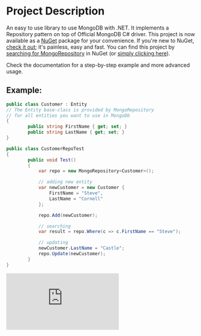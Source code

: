 # Project Description


An easy to use library to use MongoDB with .NET. It implements a Repository pattern on top of Official MongoDB C# driver. This project is now available as a [NuGet](https://www.nuget.org) package for your convenience. If you're new to NuGet, [check it out](http://docs.nuget.org/); it's painless, easy and fast. You can find this project by [searching for MongoRepository](https://www.nuget.org/packages?q=mongorepository) in NuGet (or [simply clicking here](http://nuget.org/packages/MongoRepository)).

Check the documentation for a step-by-step example and more advanced usage.

## Example:

```c#
public class Customer : Entity 
// The Entity base-class is provided by MongoRepository
// for all entities you want to use in MongoDb
{
        public string FirstName { get; set; }
        public string LastName { get; set; }
}

public class CustomerRepoTest
{
        public void Test()
        {
            var repo = new MongoRepository<Customer>();

            // adding new entity
            var newCustomer = new Customer {
                FirstName = "Steve",
                LastName = "Cornell"
            };

            repo.Add(newCustomer);

            // searching
            var result = repo.Where(c => c.FirstName == "Steve");

            // updating 
            newCustomer.LastName = "Castle";
            repo.Update(newCustomer);
        }
}
```

![Productivity Visual Studio add-in for C#, VB.NET, XML, XAML, ASP.NET and more](http://i.imgur.com/2yf60gf.png|http://www.jetbrains.com/resharper/features/index.html)
